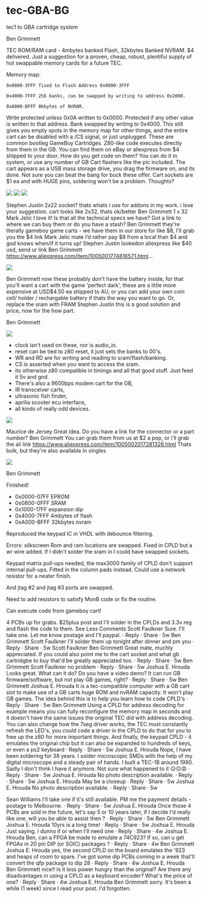 # tec-GBA-BG
tec1 to GBA cartridge system


Ben Grimmett

TEC ROM/RAM card - 4mbytes banked Flash, 32kbytes Banked NVRAM. $4 delivered.
Just a suggestion for a proven, cheap, robust, plentiful supply of hot swappable memory cards for a future TEC.

Memory map:

`0x0000-3FFF fixed to Flash Address 0x0000-3FFF`

`0x4000-7FFF 256 banks, can be swapped by writing to address 0x2000.`

`0xA000-BFFF 8kbytes of NVRAM. `

Write protected unless 0x0A written to 0x0000. Protected if any other value is written to that address. Bank swapped by writing to 0x4000.
This still gives you empty spots in the memory map for other things, and the entire cart can be disabled with a /CS signal, or just unplugged.
These are common bootleg GameBoy Cartridges. Z80-like code executes directly from them in the GB. You can find them on eBay or aliexpress from $4 shipped to your door.
How do you get code on them? You can do it in system, or use any number of GB Cart flashers like the pic included. The cart appears as a USB mass storage drive, you drag the firmware on, and its done.
Not sure you can beat the bang for buck these offer. Cart sockets are $1 ea and with HUGE pins, soldering won't be a problem.
Thoughts?

![](https://github.com/SteveJustin1963/tec-GBA-BG/blob/main/pics/209914165_10158192426230869_8435976014097697285_n.jpg)
![](https://github.com/SteveJustin1963/tec-GBA-BG/blob/main/pics/213513900_10158192425445869_2233389688333613634_n.jpg) 
![](https://github.com/SteveJustin1963/tec-GBA-BG/blob/main/pics/215242643_10158192425970869_399779924914846978_n.jpg)


Stephen Justin 2x22 socket? thats whats i use for addons in my work. i love your suggestion. cart looks like 2x32, thats ok/better
Ben Grimmett 1 x 32
Mark Jelic I love it! Is that all the technical specs we have? Got a link to where we can buy them or do you have a stash?
Ben Grimmett they're literally gameboy game carts - we have them in our store for like $8, I'll grab you the $4 link
Mark Jelic mate I’d rather pay $8 from a local than $4 and god knows when/if it turns up!
Stephen Justin lookedon aliexpress like $40 usd, send ur link
Ben Grimmett https://www.aliexpress.com/item/1005001774816571.html...

![](https://github.com/SteveJustin1963/tec-GBA-BG/blob/main/pics/Pokemon%20GBC%20Games%20Series%2016%20Bit%20Video%20Game%20Cartridge%20Console%20Card%20Classic%20Game%20Collect%20Colorful%20Version%20English%20Language_Game%20Collection%20Cards_%20-%20AliExpress_page-0001.jpg)

Ben Grimmett now these probably don't have the battery inside, for that you'll want a cart with the game 'perfect dark', these are a little more expensive at USD$4.50 ea shipped to AU, or you can add your own coin cell/ holder / rechargable battery if thats the way you want to go. Or, replace the sram with FRAM Stephen Justin this is a good solution and price, now for the how part.

Ben Grimmett

![](https://github.com/SteveJustin1963/tec-GBA-BG/blob/main/pics/216936971_10158192456405869_8650335024998492542_n.jpg)

- clock isn't used on these, nor is audio_in. 
- reset can be tied to z80 reset, it just sets the banks to 00's. 
- WR and RD are for writing and reading to sram/flash/banking. 
- CS is asserted when you want to access the sram. 
- its otherwise z80 compatible in timings and all that good stuff. Just feed it 5v and gnd. 
- There's also a 9600bps modem cart for the GB, 
- IR transceiver carts, 
- ultrasonic fish finder, 
- aprilia scooter ecu interface, 
- all kinds of really odd devices.

![](https://github.com/SteveJustin1963/tec-GBA-BG/blob/main/pics/214411736_10158192478090869_7950355688786903180_n.jpg)

Maurice de Jersey Great idea. Do you have a link for the connector or a part number? Ben Grimmett You can grab them from us at $2 a pop, or i'll grab the ali link https://www.aliexpress.com/item/1005002017281326.html  Thats bulk, but they're also available in singles

![](https://github.com/SteveJustin1963/tec-GBA-BG/blob/main/pics/241389135_10158286503960869_3780352322921528001_n.jpg)



Ben Grimmett

Finished!

- 0x0000-07FF EPROM
- 0x0800-0FFF SRAM
- 0x1000-17FF expansion dip
- 0x4000-7FFF 4mbytes of flash
- 0xA000-BFFF 32kbytes nvram

Reproduced the keypad IC in VHDL with debounce filtering.

Errors: silkscreen Rom and ram locations are swapped. Fixed in CPLD but a wr wire added. If I didn't solder the sram in I could have swapped sockets.

Keypad matrix pull-ups needed, the max3000 family of CPLD don't support internal pull-ups. Fitted in the column pads instead. Could use a network resistor for a neater finish.

And jtag #2 and jtag #3 ports are swapped.

Need to add resistors to satisfy MonB code or fix the routine.

Can execute code from gameboy cart!

4 PCBs up for grabs. $25plus post and I'll solder in the CPLDs and 3.3v reg and flash the code to them. See Less
Comments
Scott Faulkner
Sure. I'll take one. Let me know postage and I'll paypal.
 · Reply · Share · 5w
Ben Grimmett
Scott Faulkner I'll solder them up tonight after dinner and pm you
 · Reply · Share · 5w
Scott Faulkner
Ben Grimmett Great mate, muchly appreciated. If you could also point me to the cart socket and what gb cartridgbe to buy that'd be greatly appreciated too.
 · Reply · Share · 5w
Ben Grimmett
Scott Faulkner no problem
 · Reply · Share · 5w
Joshua E. Hrouda
Looks great. What can it do? Do you have a video demo?
It can run GB firmware/software, but not play GB games, right?
 · Reply · Share · 5w
Ben Grimmett
Joshua E. Hrouda It is a tec-compatible computer with a GB cart slot to make use of a GB carts huge ROM and nvRAM capacity. It won't play GB games.
The idea behind this is to help you learn how to code CPLD's
 · Reply · Share · 5w
Ben Grimmett
Using a CPLD for address decoding for example means you can fully reconfigure the memory map in seconds and it doesn't have the same issues the original TEC did with address decoding.
You can also change how the 7seg driver works, the TEC must constantly refresh the LED's, you *could* code a driver in the CPLD to do that for you to free up the z80 for more important things.
And finally, the keypad CPLD - it emulates the original chip but it can also be expanded to hundreds of keys, or even a ps2 keyboard
 · Reply · Share · 5w
Joshua E. Hrouda
Nope, I have been soldering for 38 years. I solder microscopic SMDs with the help of my digital microscope and a steady pair of hands. I built a TEC-1B around 1990. Sadly I don't think I have it anymore. Not sure what happened to it 😥😔😡
 · Reply · Share · 5w
Joshua E. Hrouda
No photo description available.
 · Reply · Share · 5w
Joshua E. Hrouda
May be a closeup
 · Reply · Share · 5w
Joshua E. Hrouda
No photo description available.
 · Reply · Share · 5w


Sean Williams
I'll take one if it's still available. PM me the payment details - postage to Melbourne.
 · Reply · Share · 5w
Joshua E. Hrouda
Once those 4 PCBs are sold in the future, let's say 5 or 10 years later, if I decide I'd really like one, will you be able to assist then ?
 · Reply · Share · 5w
Ben Grimmett
Joshua E. Hrouda 10yrs is a long time!
 · Reply · Share · 5w
Joshua E. Hrouda
Just saying. I dunno if or when I'll need one
 · Reply · Share · 4w
Joshua E. Hrouda
Ben, can a FPGA be made to emulate a 74C923? If so, can u get FPGAs in 20 pin DIP (or SOIC) packages ?
 · Reply · Share · 4w
Ben Grimmett
Joshua E. Hrouda yes, the second CPLD on the board emulates the '923 and heaps of room to spare. I've got some dip PCBs coming in a week that'll convert the qfp package to dip 28
 · Reply · Share · 4w
Joshua E. Hrouda
Ben Grimmett nice!! Is it less power hungry than the original? Are there any disadvantages in using a CPLD as a keyboard encoder? What's the price of one?
 · Reply · Share · 4w
Joshua E. Hrouda
Ben Grimmett sorry. It's been a while (1 week) since I read your post. I'd forgotten.


